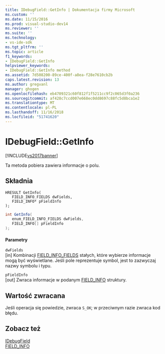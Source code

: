 ```yaml
---
title: IDebugField::GetInfo | Dokumentacja firmy Microsoft
ms.custom: ''
ms.date: 11/15/2016
ms.prod: visual-studio-dev14
ms.reviewer: ''
ms.suite: ''
ms.technology:
- vs-ide-sdk
ms.tgt_pltfrm: ''
ms.topic: article
f1_keywords:
- IDebugField::GetInfo
helpviewer_keywords:
- IDebugField::GetInfo method
ms.assetid: 7d508200-89ce-400f-a8ea-f28e7610cb2b
caps.latest.revision: 13
ms.author: gregvanl
manager: ghogen
ms.openlocfilehash: eb4709321c60f812f1f5211cc9f2c065d3f0a236
ms.sourcegitcommit: af428c7ccd007e668ec0dd8697c88fc5d8bca1e2
ms.translationtype: MT
ms.contentlocale: pl-PL
ms.lasthandoff: 11/16/2018
ms.locfileid: "51741620"
---
```

# <a name="idebugfieldgetinfo"></a>IDebugField::GetInfo
[!INCLUDE[vs2017banner](../../../includes/vs2017banner.md)]

Ta metoda pobiera zawiera informacje o polu.  
  
## <a name="syntax"></a>Składnia  
  
```cpp#  
HRESULT GetInfo(   
   FIELD_INFO_FIELDS dwFields,  
   FIELD_INFO* pFieldInfo  
);  
```  
  
```csharp  
int GetInfo(  
   enum_FIELD_INFO_FIELDS dwFields,  
   FIELD_INFO[] pFieldInfo  
);  
```  
  
#### <a name="parameters"></a>Parametry  
 `dwFields`  
 [in] Kombinacji [FIELD_INFO_FIELDS](../../../extensibility/debugger/reference/field-info-fields.md) stałych, które wybierze informacje mogą być wyświetlane. Jeśli pole reprezentuje symbol, jest to zazwyczaj nazwy symbolu i typu.  
  
 `pFieldInfo`  
 [out] Zwraca informacje w podanym [FIELD_INFO](../../../extensibility/debugger/reference/field-info.md) struktury.  
  
## <a name="return-value"></a>Wartość zwracana  
 Jeśli operacja się powiedzie, zwraca `S_OK`; w przeciwnym razie zwraca kod błędu.  
  
## <a name="see-also"></a>Zobacz też  
 [IDebugField](../../../extensibility/debugger/reference/idebugfield.md)   
 [FIELD_INFO](../../../extensibility/debugger/reference/field-info.md)

